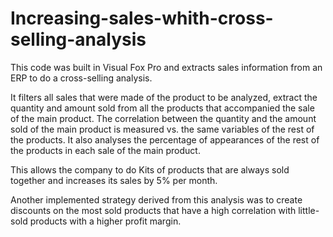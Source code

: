 # Increasing-sales-whith-cross-selling-analysis

This code was built in Visual Fox Pro and extracts sales information from an ERP to do a cross-selling analysis. 

It filters all sales that were made of the product to be analyzed, extract the quantity and amount sold from all the products that accompanied the sale of the main product. The correlation between the quantity and the amount sold of the main product is measured vs. the same variables of the rest of the products. It also analyses the percentage of appearances of the rest of the products in each sale of the main product.

This allows the company to do Kits of products that are always sold together and increases its sales by 5% per month. 

Another implemented strategy derived from this analysis was to create discounts on the most sold products that have a high correlation with little-sold products with a higher profit margin.
